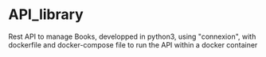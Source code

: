 # API_library
Rest API to manage Books, developped in python3, using "connexion", with dockerfile and docker-compose file to run the API within a docker container
